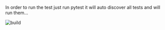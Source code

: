 In order to run the test just run pytest it will auto discover all tests and will run them...

![build](https://img.shields.io/github/workflow/status/nagrigore/testing/build)

